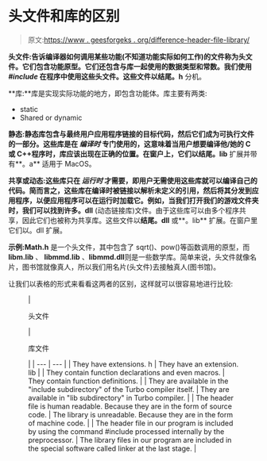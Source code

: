 # 头文件和库的区别

> 原文:[https://www . geesforgeks . org/difference-header-file-library/](https://www.geeksforgeeks.org/difference-header-file-library/)

**头文件:**告诉编译器如何调用某些功能(不知道功能实际如何工作)的文件称为头文件。它们包含功能原型。它们还包含与库一起使用的数据类型和常数。我们使用 ***#include*** 在程序中使用这些头文件。这些文件以**结尾。h** 分机。

**库:**库是实现实际功能的地方，即包含功能体。库主要有两类:

*   static
*   Shared or dynamic

**静态:**静态库包含与最终用户应用程序链接的目标代码，然后它们成为可执行文件的一部分。这些库是在 ***编译时*** 专门使用的，这意味着当用户想要编译他/她的 C 或 C++程序时，库应该出现在正确的位置。在窗户上，它们以**结尾。lib** 扩展并带有**。a** 适用于 MacOS。

**共享或动态:**这些库只在 ***运行时*** 才需要，即用户无需使用这些库就可以编译自己的代码。简而言之，这些库在编译时被链接以解析未定义的引用，然后将其分发到应用程序，以便应用程序可以在运行时加载它。例如，当我们打开我们的游戏文件夹时，我们可以找到许多**。dll** (动态链接库)文件。由于这些库可以由多个程序共享，因此它们也被称为共享库。这些文件以**结尾。dll** 或**。lib** 扩展。在窗户里它们以。dll 扩展。

**示例:Math.h** 是一个头文件，其中包含了 sqrt()、pow()等函数调用的原型，而 **libm.lib** 、 **libmmd.lib** 、**libmmd.dll**则是一些数学库。简单来说，头文件就像名片，图书馆就像真人，所以我们用名片(头文件)去接触真人(图书馆)。

让我们以表格的形式来看看这两者的区别，这样就可以很容易地进行比较:

<figure class="table">

| 

头文件

 | 

库文件

 |
| --- | --- |
| They have extensions. h | They have an extension. lib |
| They contain function declarations and even macros. | They contain function definitions. |
| They are available in the "include subdirectory" of the Turbo compiler itself. | They are available in "lib subdirectory" in Turbo compiler. |
| The header file is human readable. Because they are in the form of source code. | The library is unreadable. Because they are in the form of machine code. |
| The header file in our program is included by using the command #include processed internally by the preprocessor. | The library files in our program are included in the special software called linker at the last stage. |

</figure>
